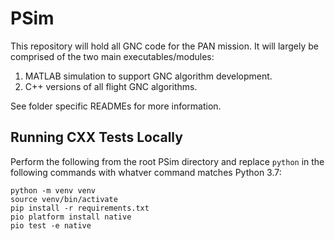 
# PSim

This repository will hold all GNC code for the PAN mission. It will largely be
comprised of the two main executables/modules:

 1. MATLAB simulation to support GNC algorithm development.
 2. C++ versions of all flight GNC algorithms.

See folder specific READMEs for more information.

## Running CXX Tests Locally

Perform the following from the root PSim directory and replace `python` in the following commands with whatver command matches Python 3.7:

    python -m venv venv
    source venv/bin/activate
    pip install -r requirements.txt
    pio platform install native
    pio test -e native
